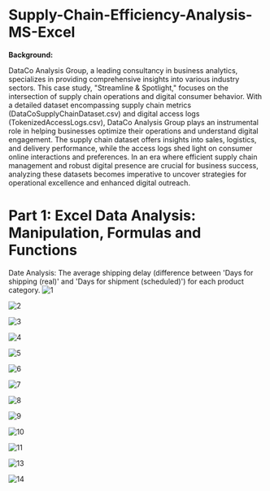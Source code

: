 # Supply-Chain-Efficiency-Analysis-MS-Excel

**Background:**

DataCo Analysis Group, a leading consultancy in business analytics, specializes in providing comprehensive insights into various industry sectors. This case study, "Streamline & Spotlight," focuses on the intersection of supply chain operations and digital consumer behavior. With a detailed dataset encompassing supply chain metrics (DataCoSupplyChainDataset.csv) and digital access logs (TokenizedAccessLogs.csv), DataCo Analysis Group plays an instrumental role in helping businesses optimize their operations and understand digital engagement. The supply chain dataset offers insights into sales, logistics, and delivery performance, while the access logs shed light on consumer online interactions and preferences. In an era where efficient supply chain management and robust digital presence are crucial for business success, analyzing these datasets becomes imperative to uncover strategies for operational excellence and enhanced digital outreach.

# **Part 1: Excel Data Analysis: Manipulation, Formulas and Functions**

Date Analysis: The average shipping delay (difference between 'Days for shipping (real)' and 'Days for shipment (scheduled)') for each product category.
![1](https://github.com/user-attachments/assets/d7734cc5-7afb-417d-b6e8-8fb0036eb949)

![2](https://github.com/user-attachments/assets/035fda6b-76c9-450d-bdf5-7e7121a1f854)

![3](https://github.com/user-attachments/assets/bf5eb7a6-272e-42eb-963b-8c966c8b515d)

![4](https://github.com/user-attachments/assets/a12323c2-3e4c-48b8-b886-21cbc9688de2)

![5](https://github.com/user-attachments/assets/793ebb6f-ce1d-45f0-a9f4-ff851733792b)

![6](https://github.com/user-attachments/assets/3b3c242c-0e6e-410e-809c-7818e5a214b1)

![7](https://github.com/user-attachments/assets/97ad6f34-31de-4180-8888-ee43fe2f0467)

![8](https://github.com/user-attachments/assets/182415ab-d572-4130-ac35-607592a02db4)

![9](https://github.com/user-attachments/assets/16124127-a6c9-478f-877b-c09101d82e40)

![10](https://github.com/user-attachments/assets/9d64e36f-2fb3-4d15-ba8c-4024fa0c93d2)

![11](https://github.com/user-attachments/assets/c1cad1a4-ccf6-4432-bcd6-9c3bcd721a34)

![13](https://github.com/user-attachments/assets/b5c73fc3-7f04-4435-94b0-62fd0f19e93d)

![14](https://github.com/user-attachments/assets/dd486fcb-6bf7-4238-9437-360bd450d90d)
